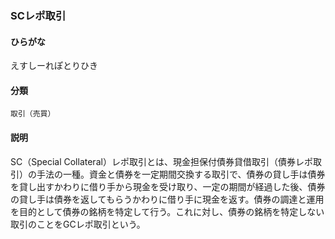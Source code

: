 <div style="display:none;">

## [あ行](securities-terms?id=あ行)
## [か行](securities-terms?id=か行)
## [さ行](securities-terms?id=さ行)
## [た行](securities-terms?id=た行)
## [な行](securities-terms?id=な行)
## [は行](securities-terms?id=は行)
## [ま行](securities-terms?id=ま行)
## [や行](securities-terms?id=や行)
## [ら行](securities-terms?id=ら行)
## [わ行](securities-terms?id=わ行)
## [英数字・記号](securities-terms?id=英数字・記号)

</div>

### SCレポ取引

#### ひらがな

えすしーれぽとりひき

#### 分類

`取引（売買）`

#### 説明

SC（Special Collateral）レポ取引とは、現金担保付債券貸借取引（債券レポ取引）の手法の一種。資金と債券を一定期間交換する取引で、債券の貸し手は債券を貸し出すかわりに借り手から現金を受け取り、一定の期間が経過した後、債券の貸し手は債券を返してもらうかわりに借り手に現金を返す。債券の調達と運用を目的として債券の銘柄を特定して行う。これに対し、債券の銘柄を特定しない取引のことをGCレポ取引という。

